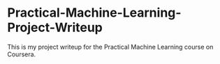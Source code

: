 # Practical-Machine-Learning-Project-Writeup
This is my project writeup for the Practical Machine Learning course on Coursera.
